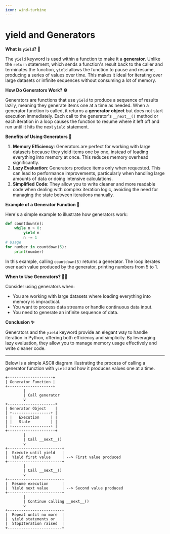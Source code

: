 ```yaml
---
icon: wind-turbine
---
```


# yield and Generators

**What is `yield`? 🤔**

The `yield` keyword is used within a function to make it a **generator**. Unlike the `return` statement, which sends a function's result back to the caller and terminates the function, `yield` allows the function to pause and resume, producing a series of values over time. This makes it ideal for iterating over large datasets or infinite sequences without consuming a lot of memory.

**How Do Generators Work? ⚙️**

Generators are functions that use `yield` to produce a sequence of results lazily, meaning they generate items one at a time as needed. When a generator function is called, it returns a **generator object** but does not start execution immediately. Each call to the generator's `__next__()` method or each iteration in a loop causes the function to resume where it left off and run until it hits the next `yield` statement.

**Benefits of Using Generators 🌟**

1. **Memory Efficiency**: Generators are perfect for working with large datasets because they yield items one by one, instead of loading everything into memory at once. This reduces memory overhead significantly.
2. **Lazy Evaluation**: Generators produce items only when requested. This can lead to performance improvements, particularly when handling large amounts of data or doing intensive calculations.
3. **Simplified Code**: They allow you to write cleaner and more readable code when dealing with complex iteration logic, avoiding the need for managing the state between iterations manually.

**Example of a Generator Function 🎯**

Here's a simple example to illustrate how generators work:

```python
def countdown(n):
    while n > 0:
        yield n
        n -= 1
# Usage
for number in countdown(5):
    print(number)
```

In this example, calling `countdown(5)` returns a generator. The loop iterates over each value produced by the generator, printing numbers from 5 to 1.

**When to Use Generators? 🕵️‍♂️**

Consider using generators when:

* You are working with large datasets where loading everything into memory is impractical.
* You want to process data streams or handle continuous data input.
* You need to generate an infinite sequence of data.

**Conclusion ✨**

Generators and the `yield` keyword provide an elegant way to handle iteration in Python, offering both efficiency and simplicity. By leveraging lazy evaluation, they allow you to manage memory usage effectively and write cleaner code.&#x20;

***

Below is a simple ASCII diagram illustrating the process of calling a generator function with `yield` and how it produces values one at a time.

```asciidoc
+--------------------+
| Generator Function |
+--------------------+
        |
        | Call generator
        v
+---------------------+
| Generator Object    |
| +-----------------+ |
| |   Execution     | |
| |   State         | |
| +-----------------+ |
+---------------------+
        |
        | Call __next__()
        v
+------------------------+
|  Execute until yield   |
|  Yield first value     | --> First value produced
+------------------------+
        |
        | Call __next__()
        v
+------------------------+
|  Resume execution      |
|  Yield next value      | --> Second value produced
+------------------------+
        |
        | Continue calling __next__()
        v
+------------------------+
|  Repeat until no more  |
|  yield statements or   |
|  StopIteration raised  |
+------------------------+
```
